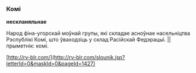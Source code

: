 ### Комі
**нескланяльнае**

Народ фіна-угорскай моўнай групы, які складае асноўнае насельніцтва Рэспублікі Комі, што ўваходзіць у склад Расійскай Федэрацыі. || прыметнік: комі.

<a rel="author">[http://rv-blr.com/](http://rv-blr.com/slounik.jsp?letterId=0&maskId=0&pageId=1427)</a>
